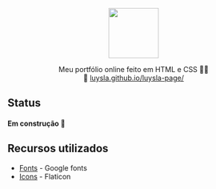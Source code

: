 <p align="center">
  <img src="https://image.flaticon.com/icons/png/512/4053/4053220.png" width="100px" />
</p>

<p align="center"> 
    Meu portfólio online feito em HTML e CSS 👩‍💻 <br> 
    🔗 <a href="luysla.github.io/luysla-page/">luysla.github.io/luysla-page/</a> 
</p>

## Status
<h4> 
    Em construção 🚧
</h4>

## Recursos utilizados
* [Fonts](https://fonts.google.com/) - Google fonts
* [Icons](https://www.flaticon.com) - Flaticon
